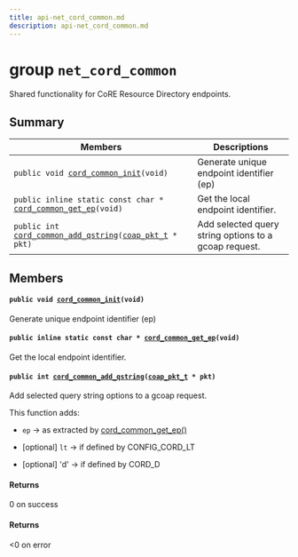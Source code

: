 ```yaml
---
title: api-net_cord_common.md
description: api-net_cord_common.md
---
```

# group `net_cord_common` 

Shared functionality for CoRE Resource Directory endpoints.

## Summary

 Members                        | Descriptions                                
--------------------------------|---------------------------------------------
`public void `[`cord_common_init`](#group__net__cord__common_1ga3a87d981038ff09be3fc9c3a0cf4599f)`(void)`            | Generate unique endpoint identifier (ep)
`public inline static const char * `[`cord_common_get_ep`](#group__net__cord__common_1ga0f257b9c7c6f6a158c0b3e5a7c7124f7)`(void)`            | Get the local endpoint identifier.
`public int `[`cord_common_add_qstring`](#group__net__cord__common_1ga432169d3fee17791265d3a424129b73f)`(`[`coap_pkt_t`](./doc/starlight-docs/src/content/docs/apidoc/api-net_nanocoap.md#structcoap__pkt__t)` * pkt)`            | Add selected query string options to a gcoap request.

## Members

#### `public void `[`cord_common_init`](#group__net__cord__common_1ga3a87d981038ff09be3fc9c3a0cf4599f)`(void)` 

Generate unique endpoint identifier (ep)

#### `public inline static const char * `[`cord_common_get_ep`](#group__net__cord__common_1ga0f257b9c7c6f6a158c0b3e5a7c7124f7)`(void)` 

Get the local endpoint identifier.

#### `public int `[`cord_common_add_qstring`](#group__net__cord__common_1ga432169d3fee17791265d3a424129b73f)`(`[`coap_pkt_t`](./doc/starlight-docs/src/content/docs/apidoc/api-net_nanocoap.md#structcoap__pkt__t)` * pkt)` 

Add selected query string options to a gcoap request.

This function adds:

* `ep` -> as extracted by [cord_common_get_ep()](./doc/starlight-docs/src/content/docs/apidoc/api-undefined.md#group__net__cord__common_1ga0f257b9c7c6f6a158c0b3e5a7c7124f7)

* [optional] `lt` -> if defined by CONFIG_CORD_LT

* [optional] 'd' -> if defined by CORD_D

#### Returns
0 on success 

#### Returns
<0 on error

